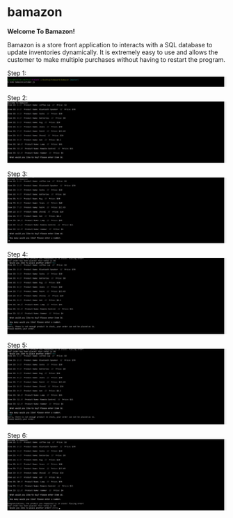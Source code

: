 # bamazon
**Welcome To Bamazon!**

Bamazon is a store front application to interacts with a SQL database to update inventories dynamically. It is extremely easy to use and allows the customer to make multiple purchases without having to restart the program.

Step 1:
![Run the file in node.](/images/start.jpg)

Step 2:
![Look over item list and enter item ID of the item you'd like.](/images/itemlist.jpg)

Step 3:
![Enter the quantity of the item you'd like to purchase.](/images/quan.jpg)

Step 4:
![If the quantity requested is higher than the quantity in stock the user is told and asked to modify their order.](/images/fail.jpg)

Step 5:
![The user is then taken back to the user list to make an order.](/images/retry.jpg)

Step 6:
![User places an order and quantity requested is in stock. The user is notified that the order has been placed. The user is informed of their total and asked if they'd like to place another order. If the user chooses "Yes" they are taken back to the item list. If the user chooses "No" the connection is ended.](/images/success.jpg)
